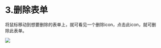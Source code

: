 # 3.删除表单

将鼠标移动到想要删除的表单上，就可看见一个删除icon，点击此icon，就可删除此表单。

![](http://193.112.34.232:91/assets/img/intro/intro-10.gif)

<script type="text/javascript">
window.addEventListener("load", function() {
  var click_handle = function() {
    if (this.href.substr(-5) == ".html") {
      location.href = this.href;
    } else {
      location.href = "./index.html";
    }
  };
  var as = document.querySelectorAll(".chapter a, .navigation-prev, .navigation-next");
  for (var i = 0; i < as.length; i++) {
    as[i].addEventListener("click", click_handle, true);
    as[i].title = as[i].innerText;
  }
});
</script>